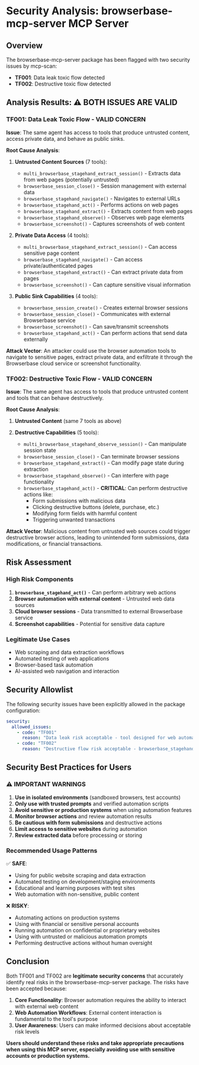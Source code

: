 # Security Analysis: browserbase-mcp-server MCP Server

## Overview
The browserbase-mcp-server package has been flagged with two security issues by mcp-scan:
- **TF001**: Data leak toxic flow detected
- **TF002**: Destructive toxic flow detected

## Analysis Results: ⚠️ BOTH ISSUES ARE VALID

### TF001: Data Leak Toxic Flow - VALID CONCERN

**Issue**: The same agent has access to tools that produce untrusted content, access private data, and behave as public sinks.

**Root Cause Analysis**:

1. **Untrusted Content Sources** (7 tools):
   - `multi_browserbase_stagehand_extract_session()` - Extracts data from web pages (potentially untrusted)
   - `browserbase_session_close()` - Session management with external data
   - `browserbase_stagehand_navigate()` - Navigates to external URLs
   - `browserbase_stagehand_act()` - Performs actions on web pages
   - `browserbase_stagehand_extract()` - Extracts content from web pages
   - `browserbase_stagehand_observe()` - Observes web page elements
   - `browserbase_screenshot()` - Captures screenshots of web content

2. **Private Data Access** (4 tools):
   - `multi_browserbase_stagehand_extract_session()` - Can access sensitive page content
   - `browserbase_stagehand_navigate()` - Can access private/authenticated pages
   - `browserbase_stagehand_extract()` - Can extract private data from pages
   - `browserbase_screenshot()` - Can capture sensitive visual information

3. **Public Sink Capabilities** (4 tools):
   - `browserbase_session_create()` - Creates external browser sessions
   - `browserbase_session_close()` - Communicates with external Browserbase service
   - `browserbase_screenshot()` - Can save/transmit screenshots
   - `browserbase_stagehand_act()` - Can perform actions that send data externally

**Attack Vector**: 
An attacker could use the browser automation tools to navigate to sensitive pages, extract private data, and exfiltrate it through the Browserbase cloud service or screenshot functionality.

### TF002: Destructive Toxic Flow - VALID CONCERN

**Issue**: The same agent has access to tools that produce untrusted content and tools that can behave destructively.

**Root Cause Analysis**:

1. **Untrusted Content** (same 7 tools as above)

2. **Destructive Capabilities** (5 tools):
   - `multi_browserbase_stagehand_observe_session()` - Can manipulate session state
   - `browserbase_session_close()` - Can terminate browser sessions
   - `browserbase_stagehand_extract()` - Can modify page state during extraction
   - `browserbase_stagehand_observe()` - Can interfere with page functionality
   - `browserbase_stagehand_act()` - **CRITICAL**: Can perform destructive actions like:
     - Form submissions with malicious data
     - Clicking destructive buttons (delete, purchase, etc.)
     - Modifying form fields with harmful content
     - Triggering unwanted transactions

**Attack Vector**:
Malicious content from untrusted web sources could trigger destructive browser actions, leading to unintended form submissions, data modifications, or financial transactions.

## Risk Assessment

### High Risk Components
1. **`browserbase_stagehand_act()`** - Can perform arbitrary web actions
2. **Browser automation with external content** - Untrusted web data sources
3. **Cloud browser sessions** - Data transmitted to external Browserbase service
4. **Screenshot capabilities** - Potential for sensitive data capture

### Legitimate Use Cases
- Web scraping and data extraction workflows
- Automated testing of web applications
- Browser-based task automation
- AI-assisted web navigation and interaction

## Security Allowlist

The following security issues have been explicitly allowed in the package configuration:

```yaml
security:
  allowed_issues:
    - code: "TF001"
      reason: "Data leak risk acceptable - tool designed for web automation workflows where external content interaction is essential. Users should be aware of potential data exposure through cloud browser service."
    - code: "TF002" 
      reason: "Destructive flow risk acceptable - browserbase_stagehand_act tool is core functionality for web automation. Users should only use with trusted prompts and on non-production systems."
```

## Security Best Practices for Users

### ⚠️ IMPORTANT WARNINGS

1. **Use in isolated environments** (sandboxed browsers, test accounts)
2. **Only use with trusted prompts** and verified automation scripts
3. **Avoid sensitive or production systems** when using automation features
4. **Monitor browser actions** and review automation results
5. **Be cautious with form submissions** and destructive actions
6. **Limit access to sensitive websites** during automation
7. **Review extracted data** before processing or storing

### Recommended Usage Patterns

✅ **SAFE**:
- Using for public website scraping and data extraction
- Automated testing on development/staging environments
- Educational and learning purposes with test sites
- Web automation with non-sensitive, public content

❌ **RISKY**:
- Automating actions on production systems
- Using with financial or sensitive personal accounts
- Running automation on confidential or proprietary websites
- Using with untrusted or malicious automation prompts
- Performing destructive actions without human oversight

## Conclusion

Both TF001 and TF002 are **legitimate security concerns** that accurately identify real risks in the browserbase-mcp-server package. The risks have been accepted because:

1. **Core Functionality**: Browser automation requires the ability to interact with external web content
2. **Web Automation Workflows**: External content interaction is fundamental to the tool's purpose
3. **User Awareness**: Users can make informed decisions about acceptable risk levels

**Users should understand these risks and take appropriate precautions when using this MCP server, especially avoiding use with sensitive accounts or production systems.**